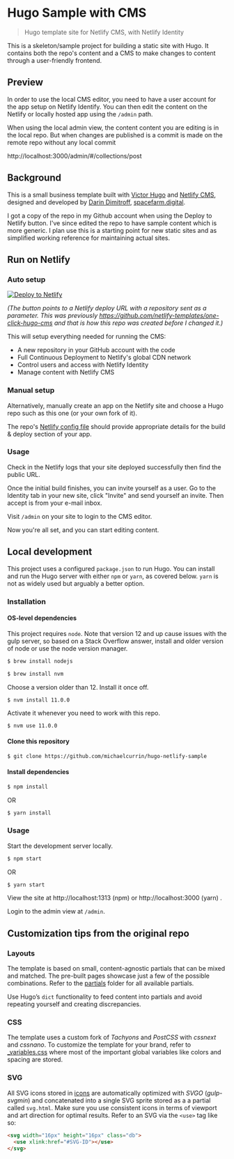 # Hugo Sample with CMS
> Hugo template site for Netlify CMS, with Netlify Identity

This is a skeleton/sample project for building a static site with Hugo. It contains both the repo's content and a CMS to make changes to content through a user-friendly frontend.

## Preview

In order to use the local CMS editor, you need to have a user account for the app setup on Netlify Identify. You can then edit the content on the Netlify or locally hosted app using the `/admin` path.

When using the local admin view, the content content you are editing is in the local repo. But when changes are published is a commit is made on the remote repo without any local commit



http://localhost:3000/admin/#/collections/post



## Background

This is a small business template built with [Victor Hugo](https://github.com/netlify/victor-hugo) and [Netlify CMS](https://github.com/netlify/netlify-cms), designed and developed by [Darin Dimitroff](http://www.darindimitroff.com/), [spacefarm.digital](https://www.spacefarm.digital).

I got a copy of the repo in my Github account when using the Deploy to Netlify button. I've since edited the repo to have sample content which is more generic. I plan use this is a starting point for new static sites and as simplified working reference for maintaining actual sites.

## Run on Netlify

### Auto setup

[![Deploy to Netlify](https://www.netlify.com/img/deploy/button.svg)](https://app.netlify.com/start/deploy?repository=https://github.com/michaelcurrin/hugo-netlify-sample&stack=cms)

*(The button points to a Netlify deploy URL with a repository sent as a parameter. This was previously https://github.com/netlify-templates/one-click-hugo-cms and that is how this repo was created before I changed it.)*

This will setup everything needed for running the CMS:

* A new repository in your GitHub account with the code
* Full Continuous Deployment to Netlify's global CDN network
* Control users and access with Netlify Identity
* Manage content with Netlify CMS


### Manual setup

Alternatively, manually create an app on the Netlify site and choose a Hugo repo such as this one (or your own fork of it).

The repo's [Netlify config file](netlify.toml) should provide appropriate details for the build & deploy section of your app.

### Usage

Check in the Netlify logs that your site deployed successfully then find the public URL.

Once the initial build finishes, you can invite yourself as a user. Go to the Identity tab in your new site, click "Invite" and send yourself an invite. Then accept is from your e-mail inbox.

Visit `/admin` on your site to login to the CMS editor.

Now you're all set, and you can start editing content.


## Local development

This project uses a configured `package.json` to run Hugo. You can install and run the Hugo server with either `npm` or `yarn`, as covered below. `yarn` is not as widely used but arguably a better option.

### Installation

#### OS-level dependencies

This project requires `node`. Note that version 12 and up cause issues with the gulp server, so based on a Stack Overflow answer, install and older version of node or use the node version manager.

```bash
$ brew install nodejs
```

```bash
$ brew install nvm
```

Choose a version older than 12. Install it once off.

```bash
$ nvm install 11.0.0
```

Activate it whenever you need to work with this repo.

```
$ nvm use 11.0.0
```


#### Clone this repository

```bash
$ git clone https://github.com/michaelcurrin/hugo-netlify-sample
```

#### Install dependencies


```bash
$ npm install
```

OR

```bash
$ yarn install
```

### Usage

Start the development server locally.

```bash
$ npm start
```

OR

```bash
$ yarn start
```

View the site at http://localhost:1313 (npm) or http://localhost:3000 (yarn) .

Login to the admin view at `/admin`.


## Customization tips from the original repo

### Layouts

The template is based on small, content-agnostic partials that can be mixed and matched. The pre-built pages showcase just a few of the possible combinations. Refer to the [partials](/site/layouts/partials) folder for all available partials.

Use Hugo’s `dict` functionality to feed content into partials and avoid repeating yourself and creating discrepancies.

### CSS

The template uses a custom fork of *Tachyons* and *PostCSS* with *cssnext* and *cssnano*. To customize the template for your brand, refer to [_variables.css](/src/css/imports/_variables.css) where most of the important global variables like colors and spacing are stored.

### SVG

All SVG icons stored in [icons](/site/static/img/icons) are automatically optimized with *SVGO* (*gulp-svgmin*) and concatenated into a single SVG sprite stored as a a partial called `svg.html`. Make sure you use consistent icons in terms of viewport and art direction for optimal results. Refer to an SVG via the `<use>` tag like so:

```html
<svg width="16px" height="16px" class="db">
  <use xlink:href="#SVG-ID"></use>
</svg>
```

